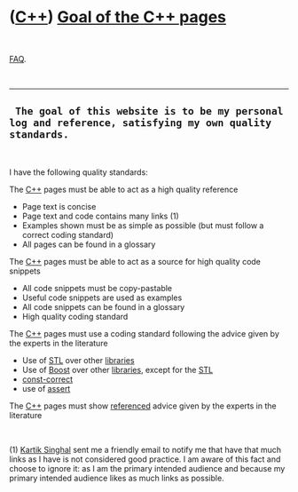 
 

 

 

 

 

([C++](Cpp.md)) [Goal of the C++ pages](CppGoal.md)
=====================================================

 

[FAQ](CppFaq.md).

 

  ----------------------------------------------------------------------------------------------------------
  ` The goal of this website is to be my personal log and reference, satisfying my own quality standards.`
  ----------------------------------------------------------------------------------------------------------

 

I have the following quality standards:

The [C++](Cpp.md) pages must be able to act as a high quality reference

-   Page text is concise
-   Page text and code contains many links (1)
-   Examples shown must be as simple as possible (but must follow a
    correct coding standard)
-   All pages can be found in a glossary

The [C++](Cpp.md) pages must be able to act as a source for high
quality code snippets

-   All code snippets must be copy-pastable
-   Useful code snippets are used as examples
-   All code snippets can be found in a glossary
-   High quality coding standard

The [C++](Cpp.md) pages must use a coding standard following the advice
given by the experts in the literature

-   Use of [STL](CppStl.md) over other [libraries](CppLibrary.md)
-   Use of [Boost](CppBoost.md) over other [libraries](CppLibrary.md),
    except for the [STL](CppStl.md)
-   [const-correct](CppConstCorrect.md)
-   use of [assert](CppAssert.md)

The [C++](Cpp.md) pages must show [referenced](CppReferences.md)
advice given by the experts in the literature

 

\(1) [Kartik Singhal](http://www.k4rtik.wordpress.com) sent me a friendly
email to notify me that have that much links as I have is not considered
good practice. I am aware of this fact and choose to ignore it: as I am
the primary intended audience and because my primary intended audience
likes as much links as possible.

 

 

 

 

 

